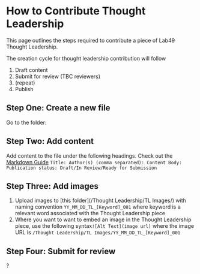 # How to Contribute Thought Leadership
This page outlines the steps required to contribute a piece of Lab49 Thought Leadership.

The creation cycle for thought leadership contribution will follow
1. Draft content
1. Submit for review (TBC reviewers)
1. (repeat)
1. Publish

## Step One: Create a new file
Go to the folder:

## Step Two: Add content
Add content to the file under the following headings. Check out the [Markdown Guide](/Contribute/Markdown/)
`Title:
Author(s) (comma separated):
Content Body:
Publication status: Draft/In Review/Ready for Submission`


## Step Three: Add images
1. Upload images to [this folder](/Thought Leadership/TL Images/) with naming convention `YY_MM_DD_TL_[Keyword]_001` where keyword is a relevant word associated with the Thought Leadership piece
1. Where you want to want to embed an image in the Thought Leadership piece, use the following syntax`![Alt Text](image url)` where the image URL is `/Thought Leadership/TL Images/YY_MM_DD_TL_[Keyword]_001`

## Step Four: Submit for review
?
